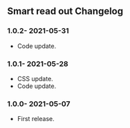 ## Smart read out Changelog

### 1.0.2- 2021-05-31

- Code update.

### 1.0.1- 2021-05-28

- CSS update.
- Code update.

### 1.0.0- 2021-05-07

- First release.
